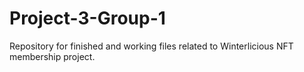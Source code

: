 # Project-3-Group-1
Repository for finished and working files related to Winterlicious NFT membership project.
